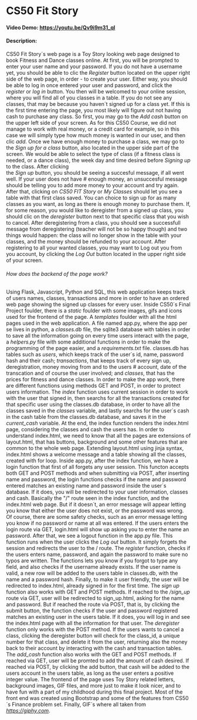 # CS50 Fit Story

#### Video Demo:  <https://youtu.be/Qv9i9m31_qI>
#### Description:

CS50 Fit Story´s web page is a Toy Story looking web page designed to book Fitness and Dance classes online.
At first, you will be prompted to enter your user name and your password. If you do not have a username yet,
you should be able to clic the *Register* button located on the upper right side of the web page, in order -
to create your user. Either way, you should be able to log in once entered your user and password, and click
the *register* or *log in* button.
You then will be welcomed to your online session, where you will find all of you classes in a table. If you
do not see any classes, that may be because you haven´t signed up for a class yet. If this is the first time
entering the page, you most likely will figure out not having cash to purchase any class. So first, you may
go to the *Add cash* button on the upper left side of your screen. As for this CS50 Course, we did not manage
to work with real money, or a credit card for example, so in this case we will simply type how much money is
wanted in our user, and then clic *add*.
Once we have enough money to purchase a class, we may go to the *Sign up for a class* button, also located in
the upper side part of the screen. We would be able to select the type of class (if a fitness class is
needed, or a dance class), the week day and time desired before *Signing up* to the class. After clicking  
the *Sign up* button, you should be seeing a succesful message, if all went well. If your user does not have # enough money, an unsuccesful message should be telling you to add more money to your account and try again.
After that, clicking on *CS50 FIT Story* or *My Classes* should let you see a table with that first class
saved. You can choice to sign up for as many classes as you want, as long as there is enough money to 
purchase them. If, for some reason, you would like to deregister from a signed up class, you should clic on
the *deregister* button next to that specific class that you wish to cancel. After deregistering from a 
class, you should see a successfull message from deregistering (teacher will not be so happy though) and
two things would happen: the class will no longer show in the table with your classes, and the money should
be refunded to your account.
After registering to all your wanted classes, you may want to Log out you from you account, by clicking the
*Log Out* button located in the upper right side of your screen.
###### How does the backend of the page work?
Using Flask, Javascript, Python and SQL, this web application keeps track of users names, classes,
transactions and more in order to have an ordered web page showing the signed up classes for every user.
Inside CS50´s Final Project foulder, there is a *static* foulder with some images, gifs and icons used
for the frontend of the page. A *templates* foulder with all the html pages used in the web application.
A file named app.py, where the app per se lives in python, a *classes.db* file, the sqlite3 database
with tables in order to save all the information going on every time users interact with the page,
a *helpers.py* file with some additional functions in order to make the programming of the page easier,
and a *requirements.txt* file.
classes.db has tables such as *users*, which keeps track of the user´s id, name, password hash and their
cash; *transactions*, that keeps track of every sign up, deregistration, money moving from and to the users # account, date of the transcation and of course the user involved; and *classes*, that has the prices for
fitness and dance classes.
In order to make the app work, there are different functions using methods GET and POST, in order to protect
users information. The *index* function uses current session in order to work with the user that signed in,
then searchs for all the transactions created for that specific user using the classes.db database, in order
to have all the classes saved in the *classes* variable, and lastly searchs for the user´s cash in the cash
table from the classes.db database, and saves it in the *current_cash* variable. At the end, the index
function renders the index.html page, considering the classes and cash the users has. In order to understand
index.html, we need to know that all the pages are extensions of layout.html, that has buttons, background
and some other features that are common to the whole web page. Extending layout.html using jinja syntax,
index.html shows a welcome message and a table showing all the classes, created with for loop.
Inside app.py, after the index function, we have a login function that first of all forgets any user session.
This functon accepts both GET and POST methods and when submitting via POST, after inserting name and
password, the login functions checks if the name and password entered matches an existing name and password
inside the user´s database. If it does, you will be redirected to your user information, classes and cash.
Basically the "/" route seen in the index function, and the index.html web page.
But if it doesn´t, an error message will appear letting you know that either the user does not exist, or the 
password was wrong. Of course, there are some safety checks, such as an error message letting you know if 
no password or name at all was entered. If the users enters the login route via GET, login.html will show up
asking you to enter the name an password.
After that, we see a logout function in the app.py file. This function runs when the user clicks the
*Log out* button. It simply forgets the session and redirects the user to the / route.
The *register* function, checks if the users enters name, password, and again the password to make sure no 
typos are written. The functions lets you know if you forgot to type any field, and also checks if the
username already exists. If the user name is valid, a new row will be added to the users table in classes.db,
with the name and a password hash. Finally, to make it user friendly, the user will be redirected to
index.html, already signed in for the first time.
The *sign up* function also works with GET and POST methods. If reached to the */sign_up* route via GET,
user will be redirected to sign_up.html, asking for the name and password. But if reached the route
via POST, that is, by clicking the submit button, the function checks if the user and password registered
matches an existing user in the users table. If it does, you will log in and see the index.html page with
all the information for that user.
The *deregister* function only works with the POST method. If the users wants to cancel a class, clicking
the deregister button will check for the class_id, a unique number for that class, and delete it from the
user, returning also the money back to their account by interacting with the cash and transaction tables.
The *add_cash* function also works with the GET and POST methods. If reached via GET, user will be promted
to add the amount of cash desired. If reached via POST, by clicking the add button, that cash will be
added to the users account in the users table, as long as the user enters a positive integer value.
The frontend of the page uses Toy Story related letters, background images, GIF files,
and more just to make it look nicer, and to have fun with a part of my childhood during this final project.
Most of the front end was created using Bootstrap and some of the features from CS50´s Finance problem set.
Finally, GIF´s where all taken from *https://giphy.com*.
